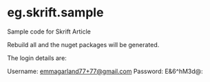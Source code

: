 # eg.skrift.sample
Sample code for Skrift Article

Rebuild all and the nuget packages will be generated. 

The login details are:

Username: emmagarland77+77@gmail.com
Password: E&6^hM3d@:
